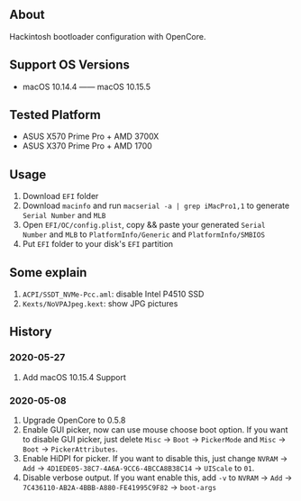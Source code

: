 ## About

Hackintosh bootloader configuration with OpenCore.

## Support OS Versions

- macOS 10.14.4 —— macOS 10.15.5

## Tested Platform

- ASUS X570 Prime Pro + AMD 3700X
- ASUS X370 Prime Pro + AMD 1700

## Usage

1. Download `EFI` folder
2. Download `macinfo` and run `macserial -a | grep iMacPro1,1` to generate `Serial Number` and `MLB`
3. Open `EFI/OC/config.plist`, copy && paste your generated `Serial Number` and `MLB` to `PlatformInfo/Generic` and `PlatformInfo/SMBIOS`
4. Put `EFI` folder to your disk's `EFI` partition

## Some explain

1. `ACPI/SSDT_NVMe-Pcc.aml`: disable Intel P4510 SSD
2. `Kexts/NoVPAJpeg.kext`: show JPG pictures

## History

### 2020-05-27

1. Add macOS 10.15.4 Support

### 2020-05-08

1. Upgrade OpenCore to 0.5.8
2. Enable GUI picker, now can use mouse choose boot option. If you want to disable GUI picker, just delete `Misc` -> `Boot` -> `PickerMode` and `Misc` -> `Boot` -> `PickerAttributes`.
3. Enable HiDPI for picker. If you want to disable this, just change `NVRAM` -> `Add` -> `4D1EDE05-38C7-4A6A-9CC6-4BCCA8B38C14` -> `UIScale` to `01`.
4. Disable verbose output. If you want enable this, add `-v` to `NVRAM` -> `Add` -> `7C436110-AB2A-4BBB-A880-FE41995C9F82` -> `boot-args`
